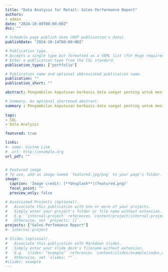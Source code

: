 ```yaml
---
title: "Data Analysis for Retail: Sales Performance Report"
authors:
- admin
date: "2024-10-08T00:00:00Z"
doi: ""

# Schedule page publish date (NOT publication's date).
publishDate: "2024-10-14T00:00:00Z"

# Publication type.
# Accepts a single type but formatted as a YAML list (for Hugo requirements).
# Enter a publication type from the CSL standard.
publication_types: ["portfolio"]

# Publication name and optional abbreviated publication name.
publication: ""
publication_short: ""

abstract: Pengambilan keputusan berbasis data sangat penting untuk meningkatkan pertumbuhan penjualan dan tetap berada di depan persaingan. Laporan kinerja penjualan ini menyajikan analisis data komprehensif dari data penjualan ritel DQLab Store menggunakan SQL, Dengan menggunakan kueri SQL yang canggih dan teknik pemodelan data, report ini melingkupi Overall perofrmance DQLab Store dari tahun 2009 - 2012, Efektifitas dan efisiensi promosi, dan Analisa terhadap customer setiap tahunnya.

# Summary. An optional shortened abstract.
summary : Pengambilan keputusan berbasis data sangat penting untuk meningkatkan pertumbuhan penjualan dan tetap berada di depan persaingan. Laporan kinerja penjualan ini menyajikan analisis data komprehensif dari data penjualan ritel DQLab Store menggunakan SQL, Dengan menggunakan kueri SQL yang canggih dan teknik pemodelan data, report ini melingkupi Overall perofrmance DQLab Store dari tahun 2009 - 2012, Efektifitas dan efisiensi promosi, dan Analisa terhadap customer setiap tahunnya.
  
tags:
- SQL 
- Data Analysis

featured: true

links:
#- name: Custom Link
#  url: http://example.org
url_pdf: ""


# Featured image
# To use, add an image named `featured.jpg/png` to your page's folder. 
image:
  caption: 'Image credit: [**Unsplash**](featured.png)'
  focal_point: ""
  preview_only: false

# Associated Projects (optional).
#   Associate this publication with one or more of your projects.
#   Simply enter your project's folder or file name without extension.
#   E.g. `internal-project` references `content/project/internal-project/index.md`.
#   Otherwise, set `projects: []`.
projects: ["Sales Perfomance Report"]
#- internal-project

# Slides (optional).
#   Associate this publication with Markdown slides.
#   Simply enter your slide deck's filename without extension.
#   E.g. `slides: "example"` references `content/slides/example/index.md`.
#   Otherwise, set `slides: ""`.
#slides: example
---
```

